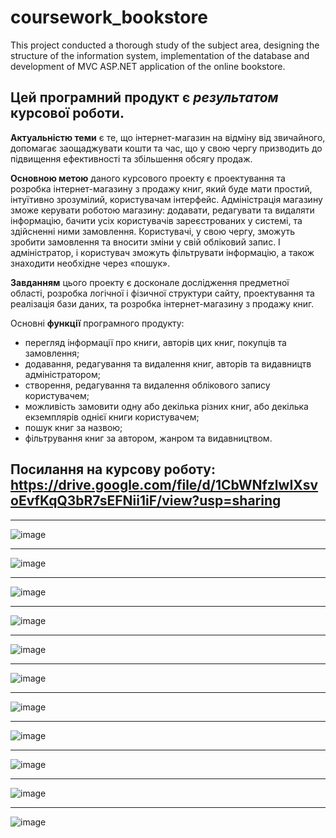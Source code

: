 # coursework_bookstore
This project conducted a thorough study of the subject area, designing the structure of the information system, implementation of the database and development of MVC ASP.NET application of the online bookstore.

## Цей програмний продукт є *результатом* курсової роботи.
**Актуальністю теми** є те, що інтернет-магазин на відміну від звичайного, допомагає заощаджувати кошти та час, що у свою чергу призводить до підвищення ефективності та збільшення обсягу продаж. 

**Основною метою** даного курсового проекту є проектування та розробка інтернет-магазину з продажу книг, який буде мати простий, інтуїтивно зрозумілий, користувачам інтерфейс. Адміністрація магазину зможе керувати роботою магазину: додавати, редагувати та видаляти інформацію, бачити усіх користувачів зареєстрованих у системі, та здійсненні ними замовлення. Користувачі, у свою чергу, зможуть зробити замовлення та вносити зміни у свій обліковий запис. І адміністратор, і користувач зможуть фільтрувати інформацію, а також знаходити необхідне через «пошук».

**Завданням** цього проекту є досконале дослідження предметної області, розробка логічної і фізичної структури сайту, проектування та реалізація бази даних, та розробка інтернет-магазину з продажу книг.

Основні **функції** програмного продукту:</br>
- перегляд інформації про книги, авторів цих книг, покупців та замовлення;
- додавання, редагування та видалення книг, авторів та видавництв адміністратором;
- створення, редагування та видалення облікового запису користувачем;
- можливість замовити одну або декілька різних книг, або декілька екземплярів однієї книги користувачем;
- пошук книг за назвою;
- фільтрування книг за автором, жанром та видавництвом.

## Посилання на курсову роботу: https://drive.google.com/file/d/1CbWNfzlwIXsvoEvfKqQ3bR7sEFNii1iF/view?usp=sharing

***
![image](https://user-images.githubusercontent.com/89083538/213910245-bea83bcd-50ee-482e-a954-a5943c9bff6e.png)
***
![image](https://user-images.githubusercontent.com/89083538/213910269-8f626c28-7406-4e57-9abf-a290a0c8a35a.png)
***
![image](https://user-images.githubusercontent.com/89083538/213910275-16174294-a35a-4ca5-a972-e2f94e0588bf.png)
***
![image](https://user-images.githubusercontent.com/89083538/213910452-6786f048-79ca-4368-963f-889be869c0b1.png)
***
![image](https://user-images.githubusercontent.com/89083538/213910461-ee19f088-c9df-4ab6-a685-e19534672a71.png)
***
![image](https://user-images.githubusercontent.com/89083538/213910481-0d6183fd-188d-4272-947d-c89014aa4197.png)
***
![image](https://user-images.githubusercontent.com/89083538/213910488-99545b27-c662-460d-9389-e6cb06f0dbd9.png)
***
![image](https://user-images.githubusercontent.com/89083538/213910507-f0d59689-fee2-4e53-9acb-40dce1b43409.png)
***
![image](https://user-images.githubusercontent.com/89083538/213910513-5912b51e-86f4-47f5-a588-00d8a4bed41a.png)
***
![image](https://user-images.githubusercontent.com/89083538/213910521-e01cf7bc-20a0-428e-aeba-dbc018efcee6.png)
***
![image](https://user-images.githubusercontent.com/89083538/213910531-9a05d12a-4513-4954-b11a-8ace219023ca.png)
